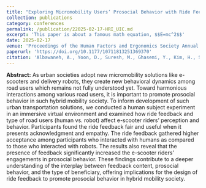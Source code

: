 ```yaml
---
title: "Exploring Micromobility Users’ Prosocial Behavior with Ride Feedback in Immersive Virtual Environments"
collection: publications
category: conferences
permalink: /publication/22025-02-17-HRI_UIC.md
excerpt: 'This paper is about a famous math equation, $$E=mc^2$$'
date: 2025-02-17
venue: 'Proceedings of the Human Factors and Ergonomics Society Annual Meeting'
paperurl: 'https://doi.org/10.1177/10711813251369370'
citation: 'Albawaneh, A., Yoon, D., Suresh, M., Ghasemi, Y., Kim, H., Salubre, K., Mehrotra, S., Song, M., Akash, K., & Misu, T. (2025). <i>Exploring Micromobility Users’ Prosocial Behavior with Ride Feedback in Immersive Virtual Environments</i>. Proceedings of the Human Factors and Ergonomics Society Annual Meeting, 0(0). https://doi.org/10.1177/10711813251369370'
---
```


**Abstract:**
As urban societies adopt new micromobility solutions like e-scooters and delivery robots, they create new behavioral dynamics among road users which remains not fully understood yet. Toward harmonious interactions among various road users, it is important to promote prosocial behavior in such hybrid mobility society. To inform development of such urban transportation solutions, we conducted a human subject experiment in an immersive virtual environment and examined how ride feedback and type of road users (human vs. robot) affect e-scooter riders’ perception and behavior. Participants found the ride feedback fair and useful when it presents acknowledgment and empathy. The ride feedback gathered higher acceptance among participants who interacted with humans as compared to those who interacted with robots. The results also reveal that the presence of feedback significantly increased the e-scooter riders’ engagements in prosocial behavior. These findings contribute to a deeper understanding of the interplay between feedback content, prosocial behavior, and the type of beneficiary, offering implications for the design of ride feedback to promote prosocial behavior in hybrid mobility society.




